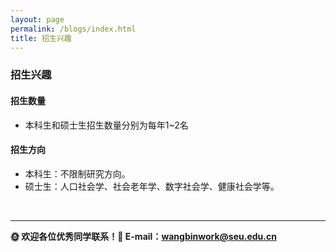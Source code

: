 ```yaml
---
layout: page
permalink: /blogs/index.html
title: 招生兴趣
---
```


### 招生兴趣

####  招生数量
- 本科生和硕士生招生数量分别为每年1~2名

#### 招生方向
- 本科生：不限制研究方向。
- 硕士生：人口社会学、社会老年学、数字社会学、健康社会学等。

<br>

---

**🌞 欢迎各位优秀同学联系！📧 E-mail：wangbinwork@seu.edu.cn**



<br>
